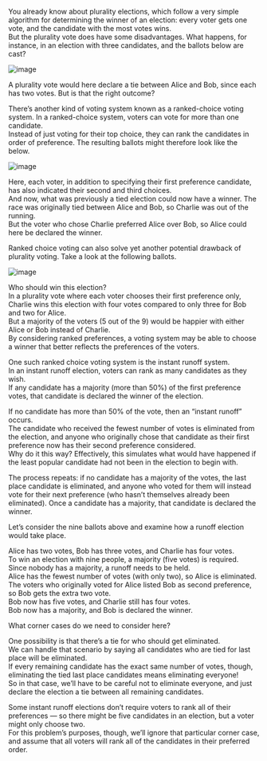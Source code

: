 You already know about plurality elections, which follow a very simple algorithm for determining the winner of an election: every voter gets one vote, and the candidate with the most votes wins.<br>
But the plurality vote does have some disadvantages. What happens, for instance, in an election with three candidates, and the ballots below are cast?<br>

![image](https://github.com/QickTM/CS50-CS-Introductory/assets/77444347/fe0aa0a0-7239-4e0c-927d-004707f87279)<br>

A plurality vote would here declare a tie between Alice and Bob, since each has two votes. But is that the right outcome?<br>

There’s another kind of voting system known as a ranked-choice voting system. In a ranked-choice system, voters can vote for more than one candidate.<br>
Instead of just voting for their top choice, they can rank the candidates in order of preference. The resulting ballots might therefore look like the below.<br>

![image](https://github.com/QickTM/CS50-CS-Introductory/assets/77444347/7872454a-1344-429a-9ef0-6927b367bbe3)<br>

Here, each voter, in addition to specifying their first preference candidate, has also indicated their second and third choices.<br>
And now, what was previously a tied election could now have a winner. The race was originally tied between Alice and Bob, so Charlie was out of the running.<br>
But the voter who chose Charlie preferred Alice over Bob, so Alice could here be declared the winner. <br>

Ranked choice voting can also solve yet another potential drawback of plurality voting. Take a look at the following ballots. <br>

![image](https://github.com/QickTM/CS50-CS-Introductory/assets/77444347/8c590558-51c8-481c-9a83-53913d006f19)<br>

Who should win this election?<br>
In a plurality vote where each voter chooses their first preference only, Charlie wins this election with four votes compared to only three for Bob and two for Alice.<br> 
But a majority of the voters (5 out of the 9) would be happier with either Alice or Bob instead of Charlie. <br>
By considering ranked preferences, a voting system may be able to choose a winner that better reflects the preferences of the voters.<br>

One such ranked choice voting system is the instant runoff system. <br>
In an instant runoff election, voters can rank as many candidates as they wish. <br>
If any candidate has a majority (more than 50%) of the first preference votes, that candidate is declared the winner of the election.<br>

If no candidate has more than 50% of the vote, then an “instant runoff” occurs. <br>
The candidate who received the fewest number of votes is eliminated from the election, and anyone who originally chose that candidate as their first preference now has their second preference considered. <br>
Why do it this way? Effectively, this simulates what would have happened if the least popular candidate had not been in the election to begin with.<br>

The process repeats: if no candidate has a majority of the votes, the last place candidate is eliminated, 
and anyone who voted for them will instead vote for their next preference (who hasn’t themselves already been eliminated). Once a candidate has a majority, that candidate is declared the winner.<br>

Let’s consider the nine ballots above and examine how a runoff election would take place.<br>

Alice has two votes, Bob has three votes, and Charlie has four votes. <br>
To win an election with nine people, a majority (five votes) is required. <br>
Since nobody has a majority, a runoff needs to be held. <br>
Alice has the fewest number of votes (with only two), so Alice is eliminated. <br>
The voters who originally voted for Alice listed Bob as second preference, so Bob gets the extra two vote. <br>
Bob now has five votes, and Charlie still has four votes. <br>
Bob now has a majority, and Bob is declared the winner.<br>

What corner cases do we need to consider here?<br>

One possibility is that there’s a tie for who should get eliminated. <br>
We can handle that scenario by saying all candidates who are tied for last place will be eliminated. <br>
If every remaining candidate has the exact same number of votes, though, eliminating the tied last place candidates means eliminating everyone! <br>
So in that case, we’ll have to be careful not to eliminate everyone, and just declare the election a tie between all remaining candidates.<br>

Some instant runoff elections don’t require voters to rank all of their preferences — so there might be five candidates in an election, but a voter might only choose two.<br> 
For this problem’s purposes, though, we’ll ignore that particular corner case, and assume that all voters will rank all of the candidates in their preferred order.<br>
